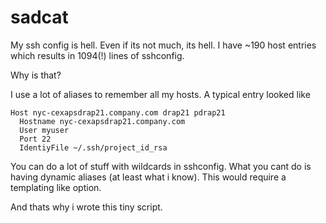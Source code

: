 # sadcat

My ssh config is hell. Even if its not much, its hell. I have ~190 host
entries which results in 1094(!) lines of sshconfig.

Why is that?

I use a lot of aliases to remember all my hosts. A typical entry looked
like

```
Host nyc-cexapsdrap21.company.com drap21 pdrap21
  Hostname nyc-cexapsdrap21.company.com
  User myuser
  Port 22
  IdentiyFile ~/.ssh/project_id_rsa
```

You can do a lot of stuff with wildcards in sshconfig. What you cant do is
having dynamic aliases (at least what i know). This would require
a templating like option.

And thats why i wrote this tiny script.


